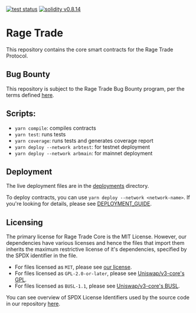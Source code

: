 <p>
    <a href="https://github.com/rage-trade/perpswap-contracts/actions"><img alt="test status" src="https://github.com/rage-trade/perpswap-contracts/actions/workflows/tests.yml/badge.svg"></a>
    <a href="https://solidity.readthedocs.io/en/v0.8.14/"><img alt="solidity v0.8.14" src="https://badgen.net/badge/solidity/v0.8.14/blue"></a>
</p>

# Rage Trade

This repository contains the core smart contracts for the Rage Trade Protocol.

## Bug Bounty

This repository is subject to the Rage Trade Bug Bounty program, per the terms defined [here](./BUG_BOUNTY.md).

## Scripts:

- `yarn compile`: compiles contracts
- `yarn test`: runs tests
- `yarn coverage`: runs tests and generates coverage report
- `yarn deploy --network arbtest`: for testnet deployment
- `yarn deploy --network arbmain`: for mainnet deployment

## Deployment

The live deployment files are in the [deployments](./deployments/) directory.

To deploy contracts, you can use `yarn deploy --network <network-name>`. If you're looking for details, please see [DEPLOYMENT_GUIDE](./DEPLOYMENT_GUIDE.md).

## Licensing

The primary license for Rage Trade Core is the MIT License. However, our dependencies have various licenses and hence the files that import them inherits the maximum restrictive license of it's dependencies, specified by the SPDX identifier in the file.

- For files licensed as `MIT`, please see [our license](./LICENSE).
- For files licensed as `GPL-2.0-or-later`, please see [Uniswap/v3-core's GPL](https://github.com/Uniswap/v3-core/blob/main/contracts/libraries/LICENSE_GPL).
- For files licensed as `BUSL-1.1`, please see [Uniswap/v3-core's BUSL](https://github.com/Uniswap/v3-core/blob/main/LICENSE).

You can see overview of SPDX License Identifiers used by the source code in our repository [here](./LICENSE_OVERVIEW.md).

